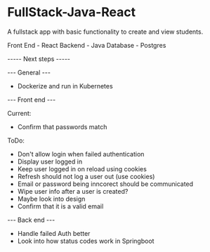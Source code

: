 # FullStack-Java-React

A fullstack app with basic functionality to create and view students.

Front End - React
Backend - Java
Database - Postgres

----- Next steps -----

--- General ---

- Dockerize and run in Kubernetes

--- Front end ---

Current:
- Confirm that passwords match

ToDo:
- Don't allow login when failed authentication
- Display user logged in
- Keep user logged in on reload using cookies
- Refresh should not log a user out (use cookies)
- Email or password being inncorect should be communicated
- Wipe user info after a user is created?
- Maybe look into design
- Confirm that it is a valid email

--- Back end ---

- Handle failed Auth better
- Look into how status codes work in Springboot
